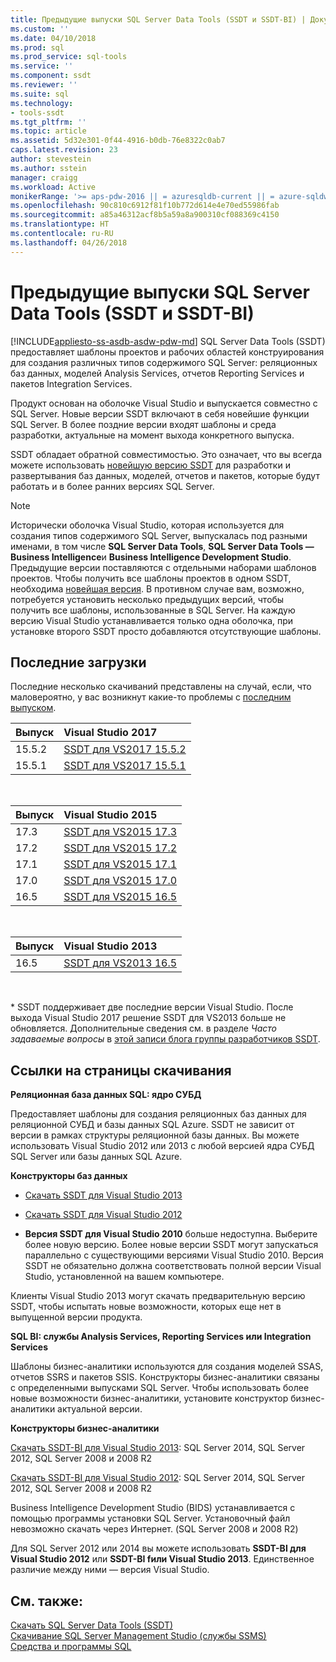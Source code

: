 ```yaml
---
title: Предыдущие выпуски SQL Server Data Tools (SSDT и SSDT-BI) | Документация Майкрософт
ms.custom: ''
ms.date: 04/10/2018
ms.prod: sql
ms.prod_service: sql-tools
ms.service: ''
ms.component: ssdt
ms.reviewer: ''
ms.suite: sql
ms.technology:
- tools-ssdt
ms.tgt_pltfrm: ''
ms.topic: article
ms.assetid: 5d32e301-0f44-4916-b0db-76e8322c0ab7
caps.latest.revision: 23
author: stevestein
ms.author: sstein
manager: craigg
ms.workload: Active
monikerRange: '>= aps-pdw-2016 || = azuresqldb-current || = azure-sqldw-latest || >= sql-server-2016 || = sqlallproducts-allversions'
ms.openlocfilehash: 90c810c6912f81f10b772d614e4e70ed55986fab
ms.sourcegitcommit: a85a46312acf8b5a59a8a900310cf088369c4150
ms.translationtype: HT
ms.contentlocale: ru-RU
ms.lasthandoff: 04/26/2018
---
```

# <a name="previous-releases-of-sql-server-data-tools-ssdt-and-ssdt-bi"></a>Предыдущие выпуски SQL Server Data Tools (SSDT и SSDT-BI)
[!INCLUDE[appliesto-ss-asdb-asdw-pdw-md](../includes/appliesto-ss-asdb-asdw-pdw-md.md)]
SQL Server Data Tools (SSDT) предоставляет шаблоны проектов и рабочих областей конструирования для создания различных типов содержимого SQL Server: реляционных баз данных, моделей Analysis Services, отчетов Reporting Services и пакетов Integration Services.  
  
Продукт основан на оболочке Visual Studio и выпускается совместно с SQL Server. Новые версии SSDT включают в себя новейшие функции SQL Server. В более поздние версии входят шаблоны и среда разработки, актуальные на момент выхода конкретного выпуска.  
  
SSDT обладает обратной совместимостью. Это означает, что вы всегда можете использовать [новейшую версию SSDT](download-sql-server-data-tools-ssdt.md) для разработки и развертывания баз данных, моделей, отчетов и пакетов, которые будут работать и в более ранних версиях SQL Server.  
  
> [!NOTE]  
> Исторически оболочка Visual Studio, которая используется для создания типов содержимого SQL Server, выпускалась под разными именами, в том числе **SQL Server Data Tools**, **SQL Server Data Tools — Business Intelligence**и **Business Intelligence Development Studio**. Предыдущие версии поставляются с отдельными наборами шаблонов проектов. Чтобы получить все шаблоны проектов в одном SSDT, необходима [новейшая версия](download-sql-server-data-tools-ssdt.md). В противном случае вам, возможно, потребуется установить несколько предыдущих версий, чтобы получить все шаблоны, использованные в SQL Server.  На каждую версию Visual Studio устанавливается только одна оболочка, при установке второго SSDT просто добавляются отсутствующие шаблоны.  

## <a name="recent-downloads"></a>Последние загрузки

Последние несколько скачиваний представлены на случай, если, что маловероятно, у вас возникнут какие-то проблемы с [последним выпуском](download-sql-server-data-tools-ssdt.md). 

|Выпуск| Visual Studio 2017|
|:---|:---|
|15.5.2|[SSDT для VS2017 15.5.2](https://go.microsoft.com/fwlink/?LinkId=866452)|
|15.5.1|[SSDT для VS2017 15.5.1](https://go.microsoft.com/fwlink/?LinkId=865748)|  
<br>


|Выпуск| Visual Studio 2015|
|:---|:---|
|17.3|[SSDT для VS2015 17.3](https://go.microsoft.com/fwlink/?linkid=858660)| 
|17.2|[SSDT для VS2015 17.2](https://go.microsoft.com/fwlink/?linkid=852922)| 
|17.1|[SSDT для VS2015 17.1](https://go.microsoft.com/fwlink/?linkid=849393)|
|17.0|[SSDT для VS2015 17.0](https://go.microsoft.com/fwlink/?linkid=846626)| 
|16.5|[SSDT для VS2015 16.5](https://go.microsoft.com/fwlink/?LinkID=832313)|  
<br>

|Выпуск| Visual Studio 2013|
|:---|:---|
|16.5|[SSDT для VS2013 16.5](https://go.microsoft.com/fwlink/?LinkID=832308)|  
<br>


\* SSDT поддерживает две последние версии Visual Studio. После выхода Visual Studio 2017 решение SSDT для VS2013 больше не обновляется. Дополнительные сведения см. в разделе *Часто задаваемые вопросы* в [этой записи блога группы разработчиков SSDT](https://blogs.msdn.microsoft.com/ssdt/2017/03/10/sql-server-data-tools-17-0-rc-and-ssdt-in-vs2017/).

  
## <a name="links-to-download-pages"></a>Ссылки на страницы скачивания 
**Реляционная база данных SQL: ядро СУБД**  
  
Предоставляет шаблоны для создания реляционных баз данных для реляционной СУБД и базы данных SQL Azure. SSDT не зависит от версии в рамках структуры реляционной базы данных. Вы можете использовать Visual Studio 2012 или 2013 с любой версией ядра СУБД SQL Server или базы данных SQL Azure.  
  
**Конструкторы баз данных**  
  
-   [Скачать SSDT для Visual Studio 2013](https://msdn.microsoft.com/dn864412)  
  
-   [Скачать SSDT для Visual Studio 2012](https://msdn.microsoft.com/jj650015)  
  
-   **Версия SSDT для Visual Studio 2010** больше недоступна. Выберите более новую версию. Более новые версии SSDT могут запускаться параллельно с существующими версиями Visual Studio 2010. Версия SSDT не обязательно должна соответствовать полной версии Visual Studio, установленной на вашем компьютере.  
  
Клиенты Visual Studio 2013 могут скачать предварительную версию SSDT, чтобы испытать новые возможности, которых еще нет в выпущенной версии продукта.  
  
**SQL BI: службы Analysis Services, Reporting Services или Integration Services**  
  
Шаблоны бизнес-аналитики используются для создания моделей SSAS, отчетов SSRS и пакетов SSIS. Конструкторы бизнес-аналитики связаны с определенными выпусками SQL Server. Чтобы использовать более новые возможности бизнес-аналитики, установите конструктор бизнес-аналитики актуальной версии.  
  
**Конструкторы бизнес-аналитики**  
  
[Скачать SSDT-BI для Visual Studio 2013](https://www.microsoft.com/download/details.aspx?id=42313): SQL Server 2014, SQL Server 2012, SQL Server 2008 и 2008 R2  
  
[Скачать SSDT-BI для Visual Studio 2012](https://www.microsoft.com/download/details.aspx?id=36843): SQL Server 2014, SQL Server 2012, SQL Server 2008 и 2008 R2  
  
Business Intelligence Development Studio (BIDS) устанавливается с помощью программы установки SQL Server. Установочный файл невозможно скачать через Интернет. (SQL Server 2008 и 2008 R2)  
  
Для SQL Server 2012 или 2014 вы можете использовать **SSDT-BI для Visual Studio 2012** или **SSDT-BI fили Visual Studio 2013**. Единственное различие между ними — версия Visual Studio.  
  
## <a name="see-also"></a>См. также:  
[Скачать SQL Server Data Tools &#40;SSDT&#41;](../ssdt/download-sql-server-data-tools-ssdt.md)  
[Скачивание SQL Server Management Studio (службы SSMS)](../ssms/download-sql-server-management-studio-ssms.md)  
[Средства и программы SQL](../tools/overview-sql-tools.md)
